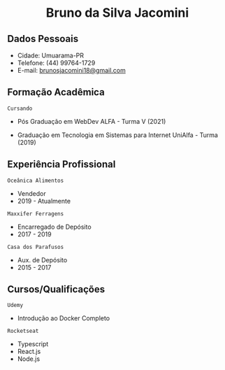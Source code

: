 # <center> Bruno da Silva Jacomini

## Dados Pessoais
* Cidade: Umuarama-PR
* Telefone: (44) 99764-1729
* E-mail: brunosjacomini18@gmail.com

## Formação Acadêmica 

```Cursando```

*  Pós Graduação em WebDev ALFA - Turma V (2021)

*  Graduação em Tecnologia em Sistemas para Internet UniAlfa - Turma (2019)

## Experiência Profissional

```Oceânica Alimentos```

* Vendedor
* 2019 - Atualmente

 ```Maxxifer Ferragens```
 
 * Encarregado de Depósito
 * 2017 - 2019


```Casa dos Parafusos```

* Aux. de Depósito
* 2015 - 2017

## Cursos/Qualificações

```Udemy```

* Introdução ao Docker Completo

```Rocketseat```
* Typescript
* React.js 
* Node.js
